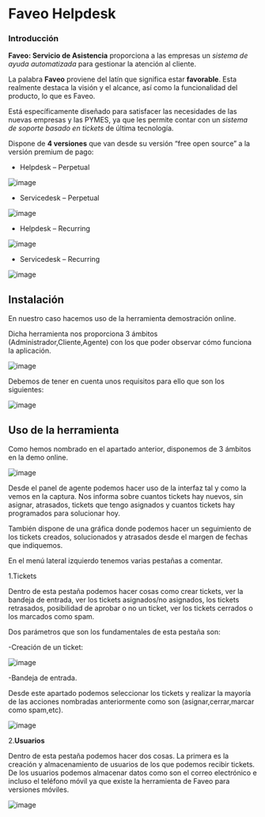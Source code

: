 Faveo Helpdesk
=====================

### Introducción 

**Faveo: Servicio de Asistencia** proporciona a las empresas un *sistema de ayuda
automatizada* para gestionar la atención al cliente.

La palabra **Faveo** proviene del latín que significa estar **favorable**. Esta
realmente destaca la visión y el alcance, así como la funcionalidad del
producto, lo que es Faveo.

Está específicamente diseñado para satisfacer las necesidades de las nuevas
empresas y las PYMES, ya que les permite contar con un *sistema de soporte basado
en tickets* de última tecnología.

Dispone de **4 versiones** que van desde su versión “free open source” a la versión
premium de pago:

-   Helpdesk – Perpetual

![image](https://user-images.githubusercontent.com/104897045/174348640-53044263-12ae-4eea-a9c9-9aafe7ef0d05.png)

-   Servicedesk – Perpetual

![image](https://user-images.githubusercontent.com/104897045/174349020-427f4c32-0cf6-4956-bb91-7ba707d57991.png)

-   Helpdesk – Recurring

![image](https://user-images.githubusercontent.com/104897045/174349127-c54cd597-2c20-4c5e-9528-4776c650e597.png)

-   Servicedesk – Recurring

![image](https://user-images.githubusercontent.com/104897045/174349405-f0cc35e4-fc33-4319-b3c5-11014a364624.png)

## Instalación

En nuestro caso hacemos uso de la herramienta demostración online.

Dicha herramienta nos proporciona 3 ámbitos (Administrador,Cliente,Agente) con los que poder observar cómo funciona la aplicación.

![image](https://user-images.githubusercontent.com/105352990/174350750-0f8dd085-2f41-4015-9454-ce9ebea6f87f.png)

Debemos de tener en cuenta unos requisitos para ello que son los siguientes:

![image](https://user-images.githubusercontent.com/105352990/174351221-05d99c11-6d99-4010-8402-2265199a88fa.png)

## Uso de la herramienta

Como hemos nombrado en el apartado anterior, disponemos de 3 ámbitos en la demo online.

![image](https://user-images.githubusercontent.com/104897045/174352672-d8748c3b-0853-4dbd-8554-5fd2eea3f7ba.png)

Desde el panel de agente podemos hacer uso de la interfaz tal y como la vemos en la captura. Nos informa sobre cuantos tickets hay nuevos, sin asignar, atrasados, tickets que tengo asignados y cuantos tickets hay programados para solucionar hoy.

También dispone de una gráfica donde podemos hacer un seguimiento de los tickets creados, solucionados y atrasados desde el margen de fechas que indiquemos.

En el menú lateral izquierdo tenemos varias pestañas a comentar.

1.Tickets

Dentro de esta pestaña podemos hacer cosas como crear tickets, ver la bandeja de entrada, ver los tickets asignados/no asignados, los tickets retrasados, posibilidad de aprobar o no un ticket, ver los tickets cerrados o los marcados como spam.

Dos parámetros que son los fundamentales de esta pestaña son:

-Creación de un ticket:

![image](https://user-images.githubusercontent.com/105352990/174369689-1e8de972-9bde-4a24-9f3c-87af264102fd.png)

-Bandeja de entrada.

Desde este apartado podemos seleccionar los tickets y realizar la mayoría de las acciones nombradas anteriormente como son (asignar,cerrar,marcar como spam,etc).

![image](https://user-images.githubusercontent.com/105352990/174386517-7953909c-d650-4be5-8b07-412d8e12e594.png)

2.**Usuarios**

Dentro de esta pestaña podemos hacer dos cosas. La primera es la creación y almacenamiento de usuarios de los que podemos recibir tickets. De los usuarios podemos almacenar datos como son el correo electrónico e incluso el teléfono móvil ya que existe la herramienta de Faveo para versiones móviles.

![image](https://user-images.githubusercontent.com/105352990/174386403-4b5e93dd-1d6b-4816-809f-61c92e68a3b7.png)

